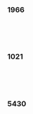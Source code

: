 ### 1966

```python

```

<br>

<br>

### 1021

```python

```

<br>

<br>

### 5430

```python

```

